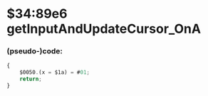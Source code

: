 ﻿
# $34:89e6 getInputAndUpdateCursor_OnA



### (pseudo-)code:
```js
{
	$0050.(x = $1a) = #01;
	return;
}
```



